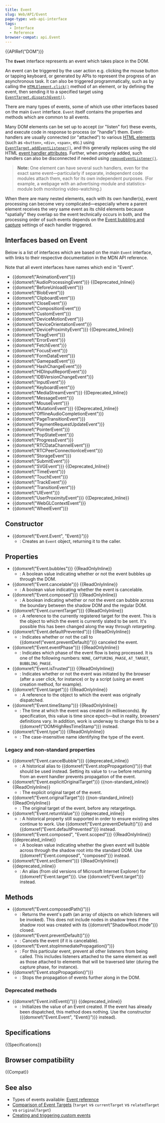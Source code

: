 ```yaml
---
title: Event
slug: Web/API/Event
page-type: web-api-interface
tags:
  - Interface
  - Reference
browser-compat: api.Event
---
```

{{APIRef("DOM")}}

The **`Event`** interface represents an event which takes place in the DOM.

An event can be triggered by the user action e.g. clicking the mouse button or tapping keyboard, or generated by APIs to represent the progress of an asynchronous task. It can also be triggered programmatically, such as by calling the [`HTMLElement.click()`](/en-US/docs/Web/API/HTMLElement/click) method of an element, or by defining the event, then sending it to a specified target using [`EventTarget.dispatchEvent()`](/en-US/docs/Web/API/EventTarget/dispatchEvent).

There are many types of events, some of which use other interfaces based on the main `Event` interface. `Event` itself contains the properties and methods which are common to all events.

Many DOM elements can be set up to accept (or "listen" for) these events, and execute code in response to process (or "handle") them. Event-handlers are usually connected (or "attached") to various [HTML elements](/en-US/docs/Web/HTML/Element) (such as `<button>`, `<div>`, `<span>`, etc.) using [`EventTarget.addEventListener()`](/en-US/docs/Web/API/EventTarget/addEventListener), and this generally replaces using the old HTML [event handler attributes](/en-US/docs/Web/HTML/Global_attributes). Further, when properly added, such handlers can also be disconnected if needed using [`removeEventListener()`](/en-US/docs/Web/API/EventTarget/removeEventListener).

> **Note:** One element can have several such handlers, even for the exact same event—particularly if separate, independent code modules attach them, each for its own independent purposes. (For example, a webpage with an advertising-module and statistics-module both monitoring video-watching.)

When there are many nested elements, each with its own handler(s), event processing can become very complicated—especially where a parent element receives the very same event as its child elements because "spatially" they overlap so the event technically occurs in both, and the processing order of such events depends on the [Event bubbling and capture](/en-US/docs/Learn/JavaScript/Building_blocks/Events#event_bubbling_and_capture) settings of each handler triggered.

## Interfaces based on Event

Below is a list of interfaces which are based on the main `Event` interface, with links to their respective documentation in the MDN API reference.

Note that all event interfaces have names which end in "Event".

- {{domxref("AnimationEvent")}}
- {{domxref("AudioProcessingEvent")}} {{Deprecated_Inline}}
- {{domxref("BeforeUnloadEvent")}}
- {{domxref("BlobEvent")}}
- {{domxref("ClipboardEvent")}}
- {{domxref("CloseEvent")}}
- {{domxref("CompositionEvent")}}
- {{domxref("CustomEvent")}}
- {{domxref("DeviceMotionEvent")}}
- {{domxref("DeviceOrientationEvent")}}
- {{domxref("DeviceProximityEvent")}} {{Deprecated_Inline}}
- {{domxref("DragEvent")}}
- {{domxref("ErrorEvent")}}
- {{domxref("FetchEvent")}}
- {{domxref("FocusEvent")}}
- {{domxref("FormDataEvent")}}
- {{domxref("GamepadEvent")}}
- {{domxref("HashChangeEvent")}}
- {{domxref("HIDInputReportEvent")}}
- {{domxref("IDBVersionChangeEvent")}}
- {{domxref("InputEvent")}}
- {{domxref("KeyboardEvent")}}
- {{domxref("MediaStreamEvent")}} {{Deprecated_Inline}}
- {{domxref("MessageEvent")}}
- {{domxref("MouseEvent")}}
- {{domxref("MutationEvent")}} {{Deprecated_Inline}}
- {{domxref("OfflineAudioCompletionEvent")}}
- {{domxref("PageTransitionEvent")}}
- {{domxref("PaymentRequestUpdateEvent")}}
- {{domxref("PointerEvent")}}
- {{domxref("PopStateEvent")}}
- {{domxref("ProgressEvent")}}
- {{domxref("RTCDataChannelEvent")}}
- {{domxref("RTCPeerConnectionIceEvent")}}
- {{domxref("StorageEvent")}}
- {{domxref("SubmitEvent")}}
- {{domxref("SVGEvent")}} {{Deprecated_Inline}}
- {{domxref("TimeEvent")}}
- {{domxref("TouchEvent")}}
- {{domxref("TrackEvent")}}
- {{domxref("TransitionEvent")}}
- {{domxref("UIEvent")}}
- {{domxref("UserProximityEvent")}} {{Deprecated_Inline}}
- {{domxref("WebGLContextEvent")}}
- {{domxref("WheelEvent")}}

## Constructor

- {{domxref("Event.Event", "Event()")}}
  - : Creates an `Event` object, returning it to the caller.

## Properties

- {{domxref("Event.bubbles")}} {{ReadOnlyInline}}
  - : A boolean value indicating whether or not the event bubbles up through the DOM.
- {{domxref("Event.cancelable")}} {{ReadOnlyInline}}
  - : A boolean value indicating whether the event is cancelable.
- {{domxref("Event.composed")}} {{ReadOnlyInline}}
  - : A boolean indicating whether or not the event can bubble across the boundary between the shadow DOM and the regular DOM.
- {{domxref("Event.currentTarget")}} {{ReadOnlyInline}}
  - : A reference to the currently registered target for the event. This is the object to which the event is currently slated to be sent. It's possible this has been changed along the way through _retargeting_.
- {{domxref("Event.defaultPrevented")}} {{ReadOnlyInline}}
  - : Indicates whether or not the call to {{domxref("event.preventDefault()")}} canceled the event.
- {{domxref("Event.eventPhase")}} {{ReadOnlyInline}}
  - : Indicates which phase of the event flow is being processed. It is one of the following numbers: `NONE`, `CAPTURING_PHASE`, `AT_TARGET`, `BUBBLING_PHASE`.
- {{domxref("Event.isTrusted")}} {{ReadOnlyInline}}
  - : Indicates whether or not the event was initiated by the browser (after a user click, for instance) or by a script (using an event creation method, for example).
- {{domxref("Event.target")}} {{ReadOnlyInline}}
  - : A reference to the object to which the event was originally dispatched.
- {{domxref("Event.timeStamp")}} {{ReadOnlyInline}}
  - : The time at which the event was created (in milliseconds). By specification, this value is time since epoch—but in reality, browsers' definitions vary. In addition, work is underway to change this to be a {{domxref("DOMHighResTimeStamp")}} instead.
- {{domxref("Event.type")}} {{ReadOnlyInline}}
  - : The case-insensitive name identifying the type of the event.

### Legacy and non-standard properties

- {{domxref("Event.cancelBubble")}} {{deprecated_inline}}
  - : A historical alias to {{domxref("Event.stopPropagation()")}} that should be used instead. Setting its value to `true` before returning from an event handler prevents propagation of the event.
- {{domxref("Event.explicitOriginalTarget")}} {{non-standard_inline}} {{ReadOnlyInline}}
  - : The explicit original target of the event.
- {{domxref("Event.originalTarget")}} {{non-standard_inline}} {{ReadOnlyInline}}
  - : The original target of the event, before any retargetings.
- {{domxref("Event.returnValue")}} {{deprecated_inline}}
  - : A historical property still supported in order to ensure existing sites continue to work. Use {{domxref("Event.preventDefault()")}} and {{domxref("Event.defaultPrevented")}} instead.
- {{domxref("Event.composed", "Event.scoped")}} {{ReadOnlyInline}} {{deprecated_inline}}
  - : A boolean value indicating whether the given event will bubble across through the shadow root into the standard DOM. Use {{domxref("Event.composed", "composed")}} instead.
- {{domxref("Event.srcElement")}} {{ReadOnlyInline}} {{deprecated_inline}}
  - : An alias (from old versions of Microsoft Internet Explorer) for {{domxref("Event.target")}}. Use {{domxref("Event.target")}} instead.

## Methods

- {{domxref("Event.composedPath()")}}
  - : Returns the event's path (an array of objects on which listeners will be invoked). This does not include nodes in shadow trees if the shadow root was created with its {{domxref("ShadowRoot.mode")}} closed.
- {{domxref("Event.preventDefault()")}}
  - : Cancels the event (if it is cancelable).
- {{domxref("Event.stopImmediatePropagation()")}}
  - : For this particular event, prevent all other listeners from being called. This includes listeners attached to the same element as well as those attached to elements that will be traversed later (during the capture phase, for instance).
- {{domxref("Event.stopPropagation()")}}
  - : Stops the propagation of events further along in the DOM.

### Deprecated methods

- {{domxref("Event.initEvent()")}} {{deprecated_inline}}
  - : Initializes the value of an Event created. If the event has already been dispatched, this method does nothing. Use the constructor ({{domxref("Event.Event", "Event()")}} instead).

## Specifications

{{Specifications}}

## Browser compatibility

{{Compat}}

## See also

- Types of events available: [Event reference](/en-US/docs/Web/Events)
- [Comparison of Event Targets](/en-US/docs/Web/API/Event/Comparison_of_Event_Targets) (`target` vs `currentTarget` vs `relatedTarget` vs `originalTarget`)
- [Creating and triggering custom events](/en-US/docs/Web/Events/Creating_and_triggering_events)
